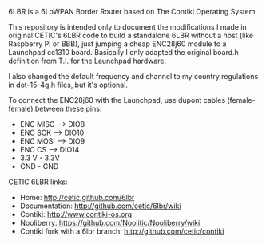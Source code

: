 6LBR is a 6LoWPAN Border Router based on The Contiki Operating System.

This repository is intended only to document the modifications I made in original CETIC's 6LBR code to build a standalone 6LBR without a host (like Raspberry Pi or BBB), just jumping a cheap ENC28j60 module to a Launchpad cc1310 board. Basically I only adapted the original board.h definition from T.I. for the Launchpad hardware.

I also changed the default frequency and channel to my country regulations in dot-15-4g.h files, but it's optional. 

To connect the ENC28j60 with the Launchpad, use dupont cables (female-female) between these pins:
* ENC MISO --> DIO8
* ENC SCK  --> DIO10
* ENC MOSI --> DIO9
* ENC CS   --> DIO14
* 3.3 V  - 3.3V
* GND - GND


CETIC 6LBR links:

* Home: http://cetic.github.com/6lbr
* Documentation: http://github.com/cetic/6lbr/wiki
* Contiki: http://www.contiki-os.org
* Nooliberry: https://github.com/Noolitic/Nooliberry/wiki
* Contiki fork with a 6lbr branch: http://github.com/cetic/contiki



